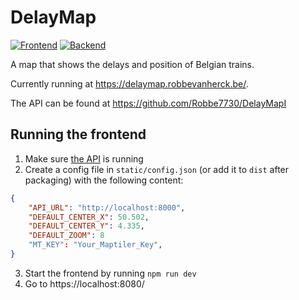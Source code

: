 # DelayMap

[![Frontend](https://github.com/Robbe7730/DelayMap/actions/workflows/node.js.yml/badge.svg)](https://github.com/Robbe7730/DelayMap/actions/workflows/node.js.yml)
[![Backend](https://github.com/Robbe7730/DelayMapI/actions/workflows/rust.yml/badge.svg)](https://github.com/Robbe7730/DelayMapI/actions/workflows/rust.yml)

A map that shows the delays and position of Belgian trains.

Currently running at <https://delaymap.robbevanherck.be/>.

The API can be found at <https://github.com/Robbe7730/DelayMapI>

## Running the frontend

1. Make sure [the API](https://github.com/Robbe7730/DelayMapI) is running
2. Create a config file in `static/config.json` (or add it to `dist` after
   packaging) with the following content:

```json
{
    "API_URL": "http://localhost:8000",
    "DEFAULT_CENTER_X": 50.502,
    "DEFAULT_CENTER_Y": 4.335,
    "DEFAULT_ZOOM": 8
    "MT_KEY": "Your_Maptiler_Key",
}
```

3. Start the frontend by running `npm run dev`
4. Go to https://localhost:8080/

